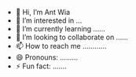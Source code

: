 - 👋 Hi, I’m Ant Wia
- 👀 I’m interested in ...
- 🌱 I’m currently learning ......
- 💞️ I’m looking to collaborate on ......
- 📫 How to reach me ............
- 😄 Pronouns: .........
- ⚡ Fun fact: .......

<!---
antwialvina/antwialvina is a ✨ special ✨ repository because its `README.md` (this file) appears on your GitHub profile.
You can click the Preview link to take a look at your changes.
--->
